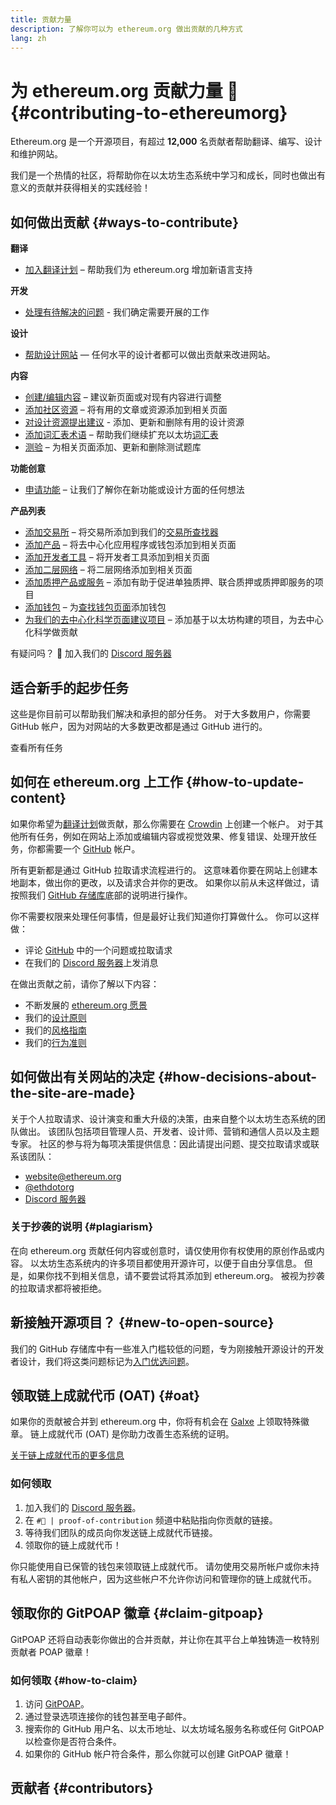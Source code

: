 ```yaml
---
title: 贡献力量
description: 了解你可以为 ethereum.org 做出贡献的几种方式
lang: zh
---
```


# 为 ethereum.org 贡献力量 🦄 {#contributing-to-ethereumorg}

Ethereum.org 是一个开源项目，有超过 **12,000** 名贡献者帮助翻译、编写、设计和维护网站。

我们是一个热情的社区，将帮助你在以太坊生态系统中学习和成长，同时也做出有意义的贡献并获得相关的实践经验！

## 如何做出贡献 {#ways-to-contribute}

**翻译**
- [加入翻译计划](/contributing/translation-program/) – 帮助我们为 ethereum.org 增加新语言支持

**开发**
- [处理有待解决的问题](https://github.com/ethereum/ethereum-org-website/issues) - 我们确定需要开展的工作

**设计**
- [帮助设计网站](/contributing/design/) — 任何水平的设计者都可以做出贡献来改进网站。

**内容**
- [创建/编辑内容](/contributing/#how-to-update-content) – 建议新页面或对现有内容进行调整
- [添加社区资源](/contributing/content-resources/) – 将有用的文章或资源添加到相关页面
- [对设计资源提出建议](/contributing/design/adding-design-resources/) - 添加、更新和删除有用的设计资源
- [添加词汇表术语](/contributing/adding-glossary-terms/) – 帮助我们继续扩充以太坊[词汇表](/glossary/)
- [测验](/contributing/quizzes/) – 为相关页面添加、更新和删除测试题库

**功能创意**
- [申请功能](https://github.com/ethereum/ethereum-org-website/issues/new?assignees=&labels=Type%3A+Feature&template=feature_request.yaml&title=) – 让我们了解你在新功能或设计方面的任何想法

**产品列表**
- [添加交易所](/contributing/adding-exchanges/) – 将交易所添加到我们的[交易所查找器](/get-eth/#country-picker)
- [添加产品](/contributing/adding-products/) – 将去中心化应用程序或钱包添加到相关页面
- [添加开发者工具](/contributing/adding-developer-tools/) – 将开发者工具添加到相关页面
- [添加二层网络](/contributing/adding-layer-2s/) – 将二层网络添加到相关页面
- [添加质押产品或服务](/contributing/adding-staking-products/) – 添加有助于促进单独质押、联合质押或质押即服务的项目
- [添加钱包](/contributing/adding-wallets/) – 为[查找钱包页面](/wallets/find-wallet/)添加钱包
- [为我们的去中心化科学页面建议项目](/contributing/adding-desci-projects/) – 添加基于以太坊构建的项目，为去中心化科学做贡献

有疑问吗？ 🤔 加入我们的 [Discord 服务器](https://discord.gg/ethereum-org)

## 适合新手的起步任务

这些是你目前可以帮助我们解决和承担的部分任务。 对于大多数用户，你需要 GitHub 帐户，因为对网站的大多数更改都是通过 GitHub 进行的。

<IssuesList issues={gfissues} my={8} />

<ButtonLink href="https://github.com/ethereum/ethereum-org-website/issues">查看所有任务</ButtonLink>

## 如何在 ethereum.org 上工作 {#how-to-update-content}

如果你希望为[翻译计划](/contributing/translation-program/)做贡献，那么你需要在 [Crowdin](https://crowdin.com/project/ethereum-org) 上创建一个帐户。 对于其他所有任务，例如在网站上添加或编辑内容或视觉效果、修复错误、处理开放任务，你都需要一个 [GitHub](https://github.com/) 帐户。

所有更新都是通过 GitHub 拉取请求流程进行的。 这意味着你要在网站上创建本地副本，做出你的更改，以及请求合并你的更改。 如果你以前从未这样做过，请按照我们 [GitHub 存储库](https://github.com/ethereum/ethereum-org-website)底部的说明进行操作。

你不需要权限来处理任何事情，但是最好让我们知道你打算做什么。 你可以这样做：

- 评论 [GitHub](https://github.com/ethereum/ethereum-org-website) 中的一个问题或拉取请求
- 在我们的 [Discord 服务器](https://discord.gg/ethereum-org)上发消息

在做出贡献之前，请你了解以下内容：

- 不断发展的 [ethereum.org 愿景](/about/)
- 我们的[设计原则](/contributing/design-principles/)
- 我们的[风格指南](/contributing/style-guide/)
- 我们的[行为准则](/community/code-of-conduct)

<ContributorsQuizBanner className="mt-16 mb-8" />

## 如何做出有关网站的决定 {#how-decisions-about-the-site-are-made}

关于个人拉取请求、设计演变和重大升级的决策，由来自整个以太坊生态系统的团队做出。 该团队包括项目管理人员、开发者、设计师、营销和通信人员以及主题专家。 社区的参与将为每项决策提供信息：因此请提出问题、提交拉取请求或联系该团队：

- [website@ethereum.org](mailto:website@ethereum.org)
- [@ethdotorg](https://twitter.com/ethdotorg)
- [Discord 服务器](https://discord.gg/ethereum-org)

### 关于抄袭的说明 {#plagiarism}

在向 ethereum.org 贡献任何内容或创意时，请仅使用你有权使用的原创作品或内容。 以太坊生态系统内的许多项目都使用开源许可，以便于自由分享信息。 但是，如果你找不到相关信息，请不要尝试将其添加到 ethereum.org。 被视为抄袭的拉取请求都将被拒绝。

## 新接触开源项目？ {#new-to-open-source}

我们的 GitHub 存储库中有一些准入门槛较低的问题，专为刚接触开源设计的开发者设计，我们将这类问题标记为[入门优选问题](https://github.com/ethereum/ethereum-org-website/issues?q=is%3Aopen+is%3Aissue+label%3A%22good+first+issue%22)。

## 领取链上成就代币 (OAT) {#oat}

如果你的贡献被合并到 ethereum.org 中，你将有机会在 [Galxe](https://app.galxe.com/quest/ethereumorg) 上领取特殊徽章。 链上成就代币 (OAT) 是你助力改善生态系统的证明。

[关于链上成就代币的更多信息](https://help.galxe.com/en/articles/7067290-galxe-oats-reward-and-celebrate-achievements)

### 如何领取
1. 加入我们的 [Discord 服务器](https://discord.gg/ethereum-org)。
2. 在 `#🥇 | proof-of-contribution` 频道中粘贴指向你贡献的链接。
3. 等待我们团队的成员向你发送链上成就代币链接。
4. 领取你的链上成就代币！

你只能使用自已保管的钱包来领取链上成就代币。 请勿使用交易所帐户或你未持有私人密钥的其他帐户，因为这些帐户不允许你访问和管理你的链上成就代币。

## 领取你的 GitPOAP 徽章 {#claim-gitpoap}

GitPOAP 还将自动表彰你做出的合并贡献，并让你在其平台上单独铸造一枚特别贡献者 POAP 徽章！


### 如何领取 {#how-to-claim}

1. 访问 [GitPOAP](https://www.gitpoap.io)。
2. 通过登录选项连接你的钱包甚至电子邮件。
3. 搜索你的 GitHub 用户名、以太币地址、以太坊域名服务名称或任何 GitPOAP 以检查你是否符合条件。
4. 如果你的 GitHub 帐户符合条件，那么你就可以创建 GitPOAP 徽章！

## 贡献者 {#contributors}

<Contributors />
